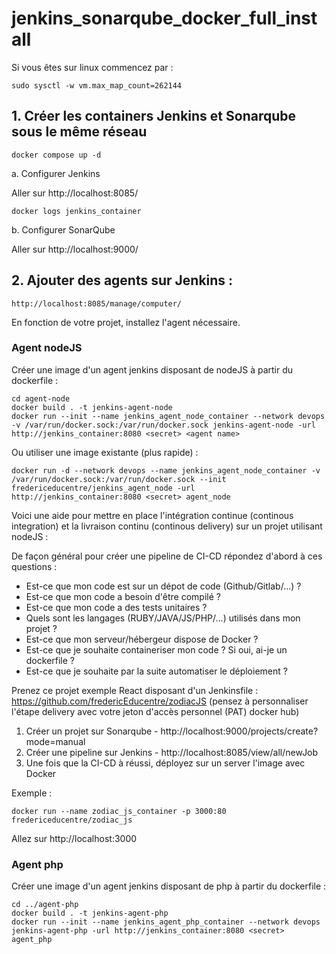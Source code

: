 # jenkins_sonarqube_docker_full_install

Si vous êtes sur linux commencez par :
```
sudo sysctl -w vm.max_map_count=262144
```

## 1. Créer les containers Jenkins et Sonarqube sous le même réseau

```
docker compose up -d
```

a. Configurer Jenkins

Aller sur http://localhost:8085/

```
docker logs jenkins_container
```

b. Configurer SonarQube

Aller sur http://localhost:9000/

## 2. Ajouter des agents sur Jenkins :

```
http://localhost:8085/manage/computer/
```

En fonction de votre projet, installez l'agent nécessaire.

### Agent nodeJS

Créer une image d'un agent jenkins disposant de nodeJS à partir du dockerfile :

```
cd agent-node
docker build . -t jenkins-agent-node
docker run --init --name jenkins_agent_node_container --network devops -v /var/run/docker.sock:/var/run/docker.sock jenkins-agent-node -url http://jenkins_container:8080 <secret> <agent name>
```

Ou utiliser une image existante (plus rapide) :

```
docker run -d --network devops --name jenkins_agent_node_container -v /var/run/docker.sock:/var/run/docker.sock --init fredericeducentre/jenkins_agent_node -url http://jenkins_container:8080 <secret> agent_node
```

Voici une aide pour mettre en place l'intégration continue (continous integration) et la livraison continu (continous delivery) sur un projet utilisant nodeJS :

De façon général pour créer une pipeline de CI-CD répondez d'abord à ces questions :
- Est-ce que mon code est sur un dépot de code (Github/Gitlab/...) ?
- Est-ce que mon code a besoin d'être compilé ?
- Est-ce que mon code a des tests unitaires ?
- Quels sont les langages (RUBY/JAVA/JS/PHP/...) utilisés dans mon projet ?
- Est-ce que mon serveur/hébergeur dispose de Docker ?
- Est-ce que je souhaite containeriser mon code ? Si oui, ai-je un dockerfile ?
- Est-ce que je souhaite par la suite automatiser le déploiement ?

Prenez ce projet exemple React disposant d'un Jenkinsfile : https://github.com/fredericEducentre/zodiacJS (pensez à personnaliser l'étape delivery avec votre jeton d'accès personnel (PAT) docker hub)

1. Créer un projet sur Sonarqube - http://localhost:9000/projects/create?mode=manual
2. Créer une pipeline sur Jenkins - http://localhost:8085/view/all/newJob
3. Une fois que la CI-CD à réussi, déployez sur un server l'image avec Docker

Exemple :
```
docker run --name zodiac_js_container -p 3000:80 fredericeducentre/zodiac_js
```
Allez sur http://localhost:3000

### Agent php

Créer une image d'un agent jenkins disposant de php à partir du dockerfile :

```
cd ../agent-php
docker build . -t jenkins-agent-php
docker run --init --name jenkins_agent_php_container --network devops jenkins-agent-php -url http://jenkins_container:8080 <secret> agent_php
```
